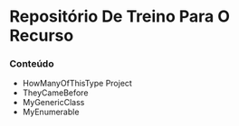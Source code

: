 # Repositório De Treino Para O Recurso

### Conteúdo
- HowManyOfThisType Project
- TheyCameBefore
- MyGenericClass
- MyEnumerable
